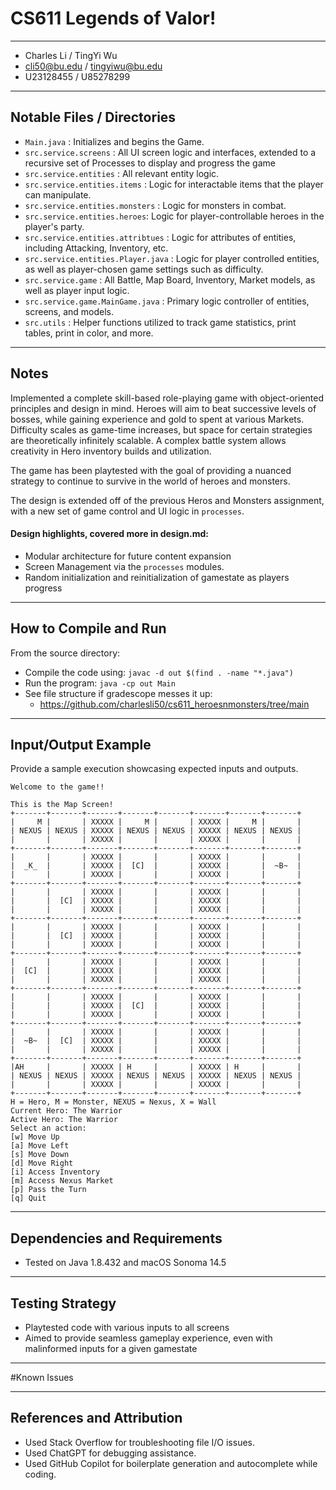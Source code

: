 # CS611 Legends of Valor!

---

- Charles Li / TingYi Wu
- cli50@bu.edu / tingyiwu@bu.edu
- U23128455 / U85278299

---

## Notable Files / Directories

- `Main.java` : Initializes and begins the Game.
- `src.service.screens` : All UI screen logic and interfaces, extended to a recursive set of Processes to display and progress the game
- `src.service.entities` : All relevant entity logic.
- `src.service.entities.items` : Logic for interactable items that the player can manipulate.
- `src.service.entities.monsters` : Logic for monsters in combat.
- `src.service.entities.heroes`: Logic for player-controllable heroes in the player's party.
- `src.service.entities.attribtues` : Logic for attributes of entities, including Attacking, Inventory, etc.
- `src.service.entities.Player.java` : Logic for player controlled entities, as well as player-chosen game settings such as difficulty.
- `src.service.game` : All Battle, Map Board, Inventory, Market models, as well as player input logic.
- `src.service.game.MainGame.java` : Primary logic controller of entities, screens, and models.
- `src.utils` : Helper functions utilized to track game statistics, print tables, print in color, and more.

---

## Notes

Implemented a complete skill-based role-playing game with object-oriented principles and design in mind. Heroes will aim to beat successive levels of bosses, while gaining experience and gold to spent at various Markets. Difficulty scales as game-time increases, but space for certain strategies are theoretically infinitely scalable. A complex battle system allows creativity in Hero inventory builds and utilization.

The game has been playtested with the goal of providing a nuanced strategy to continue to survive in the world of heroes and monsters.

The design is extended off of the previous Heros and Monsters assignment, with a new set of game control and UI logic in `processes`. 

#### Design highlights, covered more in design.md:

- Modular architecture for future content expansion
- Screen Management via the `processes` modules. 
- Random initialization and reinitialization of gamestate as players progress

---

## How to Compile and Run

From the source directory:

- Compile the code using: `javac -d out $(find . -name "*.java") `
- Run the program: `java -cp out Main`
- See file structure if gradescope messes it up:
  - https://github.com/charlesli50/cs611_heroesnmonsters/tree/main

---

## Input/Output Example

Provide a sample execution showcasing expected inputs and outputs.

```                  
Welcome to the game!!

This is the Map Screen!
+-------+-------+-------+-------+-------+-------+-------+-------+
|     M |       | XXXXX |     M |       | XXXXX |     M |       |
| NEXUS | NEXUS | XXXXX | NEXUS | NEXUS | XXXXX | NEXUS | NEXUS |
|       |       | XXXXX |       |       | XXXXX |       |       |
+-------+-------+-------+-------+-------+-------+-------+-------+
|       |       | XXXXX |       |       | XXXXX |       |       |
|  _K_  |       | XXXXX |  [C]  |       | XXXXX |       |  ~B~  |
|       |       | XXXXX |       |       | XXXXX |       |       |
+-------+-------+-------+-------+-------+-------+-------+-------+
|       |       | XXXXX |       |       | XXXXX |       |       |
|       |  [C]  | XXXXX |       |       | XXXXX |       |       |
|       |       | XXXXX |       |       | XXXXX |       |       |
+-------+-------+-------+-------+-------+-------+-------+-------+
|       |       | XXXXX |       |       | XXXXX |       |       |
|       |  [C]  | XXXXX |       |       | XXXXX |       |       |
|       |       | XXXXX |       |       | XXXXX |       |       |
+-------+-------+-------+-------+-------+-------+-------+-------+
|       |       | XXXXX |       |       | XXXXX |       |       |
|  [C]  |       | XXXXX |       |       | XXXXX |       |       |
|       |       | XXXXX |       |       | XXXXX |       |       |
+-------+-------+-------+-------+-------+-------+-------+-------+
|       |       | XXXXX |       |       | XXXXX |       |       |
|       |       | XXXXX |  [C]  |       | XXXXX |       |       |
|       |       | XXXXX |       |       | XXXXX |       |       |
+-------+-------+-------+-------+-------+-------+-------+-------+
|       |       | XXXXX |       |       | XXXXX |       |       |
|  ~B~  |  [C]  | XXXXX |       |       | XXXXX |       |       |
|       |       | XXXXX |       |       | XXXXX |       |       |
+-------+-------+-------+-------+-------+-------+-------+-------+
|AH     |       | XXXXX | H     |       | XXXXX | H     |       |
| NEXUS | NEXUS | XXXXX | NEXUS | NEXUS | XXXXX | NEXUS | NEXUS |
|       |       | XXXXX |       |       | XXXXX |       |       |
+-------+-------+-------+-------+-------+-------+-------+-------+
H = Hero, M = Monster, NEXUS = Nexus, X = Wall
Current Hero: The Warrior
Active Hero: The Warrior
Select an action:
[w] Move Up
[a] Move Left
[s] Move Down
[d] Move Right
[i] Access Inventory
[m] Access Nexus Market
[p] Pass the Turn
[q] Quit
```

---

## Dependencies and Requirements

- Tested on Java 1.8.432 and macOS Sonoma 14.5

---

## Testing Strategy

- Playtested code with various inputs to all screens
- Aimed to provide seamless gameplay experience, even with malinformed inputs for a given gamestate

---
#Known Issues

---

## References and Attribution

- Used Stack Overflow for troubleshooting file I/O issues.
- Used ChatGPT for debugging assistance.
- Used GitHub Copilot for boilerplate generation and autocomplete while coding.
